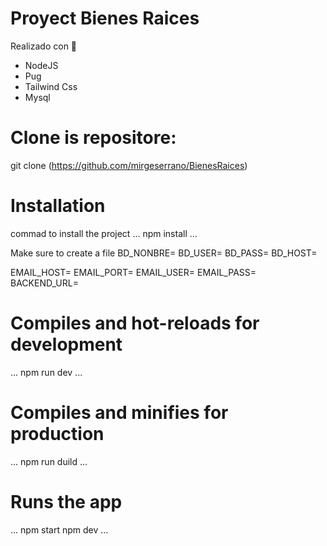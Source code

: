 # Proyect Bienes Raices
Realizado con 🔧
- NodeJS
- Pug
- Tailwind Css
- Mysql

# Clone is repositore:
   git clone 
(https://github.com/mirgeserrano/BienesRaices)

# Installation
commad to install the project
...
 npm install
...

Make sure to create a file
BD_NONBRE=
BD_USER=
BD_PASS=
BD_HOST=


EMAIL_HOST=
EMAIL_PORT=
EMAIL_USER=
EMAIL_PASS=
BACKEND_URL=


# Compiles and hot-reloads for development
...
npm run dev
...

# Compiles and minifies for production
...
npm run duild
...

# Runs the app
...
npm start
npm dev
...
